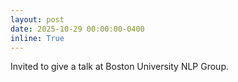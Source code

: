 ```yaml
---
layout: post
date: 2025-10-29 00:00:00-0400
inline: True
---
```


Invited to give a talk at Boston University NLP Group.